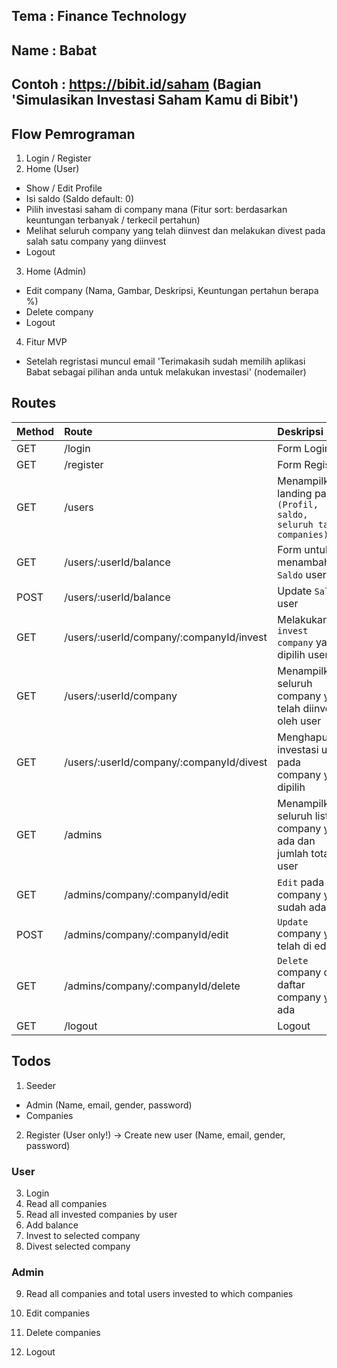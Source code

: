 ## Tema : Finance Technology
## Name : Babat
## Contoh : https://bibit.id/saham (Bagian 'Simulasikan Investasi Saham Kamu di Bibit')

## Flow Pemrograman

1. Login / Register 
2. Home (User) 
 - Show / Edit Profile
 - Isi saldo (Saldo default: 0) 
 - Pilih investasi saham di company mana (Fitur sort: berdasarkan keuntungan terbanyak / terkecil pertahun)
 - Melihat seluruh company yang telah diinvest dan melakukan divest pada salah satu company yang diinvest
 - Logout
3. Home (Admin) 
 - Edit company (Nama, Gambar, Deskripsi, Keuntungan pertahun berapa %)
 - Delete company
 - Logout
4. Fitur MVP 
 - Setelah regristasi muncul email 'Terimakasih sudah memilih aplikasi Babat sebagai pilihan anda untuk melakukan investasi' (nodemailer)
                                 
## Routes

| Method | Route                                    | Deskripsi                                                           |
| :----- | :--------------------------------------- | :------------------------------------------------------------------ |
| GET    | /login                                   | Form Login                                                          |
| GET    | /register                                | Form Register                                                       |
| GET    | /users                                   | Menampilkan landing page `(Profil, saldo, seluruh tabel companies)` |
| GET    | /users/:userId/balance                   | Form untuk menambahkan `Saldo` user                                 |
| POST   | /users/:userId/balance                   | Update `Saldo` user                                                 |
| GET    | /users/:userId/company/:companyId/invest | Melakukan `invest company` yang dipilih user                        |
| GET    | /users/:userId/company                   | Menampilkan seluruh company yang telah diinvest oleh user           |
| GET    | /users/:userId/company/:companyId/divest | Menghapus investasi user pada company yang dipilih                  |
| GET    | /admins                                  | Menampilkan seluruh list company yang ada dan jumlah total user     |
| GET    | /admins/company/:companyId/edit          | `Edit` pada company yang sudah ada                                  |
| POST   | /admins/company/:companyId/edit          | `Update` company yang telah di edit                                 |
| GET    | /admins/company/:companyId/delete        | `Delete` company dari daftar company yang ada                       |
| GET    | /logout                                  | Logout                                                              |


## Todos

1. Seeder
  - Admin (Name, email, gender, password)
  - Companies

2. Register (User only!) -> Create new user (Name, email, gender, password)

### User
3. Login
4. Read all companies
5. Read all invested companies by user
6. Add balance
7. Invest to selected company
8. Divest selected company

### Admin
9. Read all companies and total users invested to which companies
10. Edit companies
11. Delete companies

12. Logout
